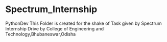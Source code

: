 # Spectrum_Internship
PythonDev
This Folder is created for the shake of Task given by Spectrum Internship Drive by College of Engineering and Technology,Bhubaneswar,Odisha
